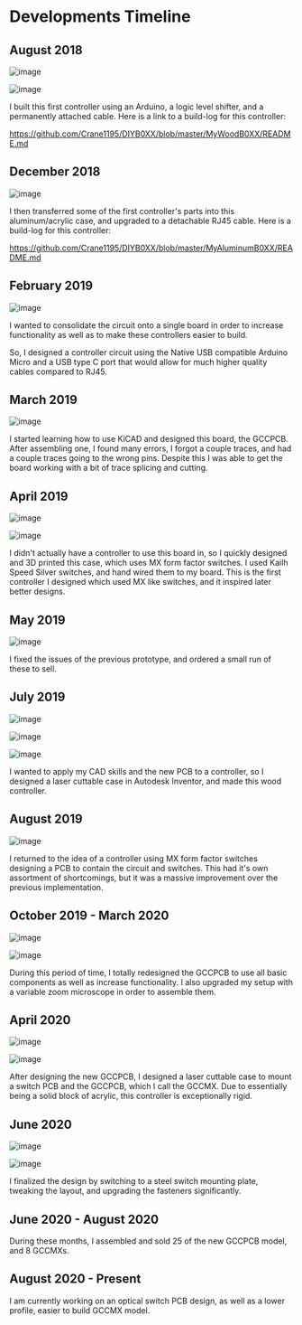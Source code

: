 # Developments Timeline

## August 2018

![image](https://i.imgur.com/1pRjkWZ.jpg?1)

![image](https://i.imgur.com/Xd2UNEx.jpg)

I built this first controller using an Arduino, a logic level shifter, and a permanently attached cable. Here is a link to a build-log for this controller:

https://github.com/Crane1195/DIYB0XX/blob/master/MyWoodB0XX/README.md

## December 2018

![image](https://i.imgur.com/u44Nq8T.jpg)

I then transferred some of the first controller's parts into this aluminum/acrylic case, and upgraded to a detachable RJ45 cable. Here is a build-log for this controller:

https://github.com/Crane1195/DIYB0XX/blob/master/MyAluminumB0XX/README.md


## February 2019

![image](https://i.imgur.com/zuNcsq9.jpg)

I wanted to consolidate the circuit onto a single board in order to increase functionality as well as to make these controllers easier to build.

So, I designed a controller circuit using the Native USB compatible Arduino Micro and a USB type C port that would allow for much higher quality cables compared to RJ45.

## March 2019
![image](https://i.imgur.com/TNFgxEh.jpg)

I started learning how to use KiCAD and designed this board, the GCCPCB. After assembling one, I found many errors, I forgot a couple traces, and had a couple traces going to the wrong pins. Despite this I was able to get the board working with a bit of trace splicing and cutting.

## April 2019

![image](https://i.imgur.com/N4Pjw30.jpg)

![image](https://i.imgur.com/CqzoyrL.jpg)

I didn't actually have a controller to use this board in, so I quickly designed and 3D printed this case, which uses MX form factor switches. I used Kailh Speed Silver switches, and hand wired them to my board. This is the first controller I designed which used MX like switches, and it inspired later better designs.

## May 2019

![image](https://i.imgur.com/9zSRWD1.jpg)

I fixed the issues of the previous prototype, and ordered a small run of these to sell.

## July 2019

![image](https://i.imgur.com/qpMPTTV.jpg)

![image](https://i.imgur.com/fgWWuA1.jpg)

![image](https://i.imgur.com/2a8aku2.jpg)

I wanted to apply my CAD skills and the new PCB to a controller, so I designed a laser cuttable case in Autodesk Inventor, and made this wood controller.

## August 2019

![image](https://i.imgur.com/BSjs3px.jpg)

I returned to the idea of a controller using MX form factor switches designing a PCB to contain the circuit and switches. This had it's own assortment of shortcomings, but it was a massive improvement over the previous implementation.

## October 2019 - March 2020

![image](https://i.imgur.com/sju8baH.jpg)

![image](https://i.imgur.com/LrrIvVU.jpg)

During this period of time, I totally redesigned the GCCPCB to use all basic components as well as increase functionality. I also upgraded my setup with a variable zoom microscope in order to assemble them.

## April 2020

![image](https://i.imgur.com/DspPtvp.jpg)

![image](https://i.imgur.com/JdeLPx9.jpg)

After designing the new GCCPCB, I designed a laser cuttable case to mount a switch PCB and the GCCPCB, which I call the GCCMX. Due to essentially being a solid block of acrylic, this controller is exceptionally rigid.

## June 2020

![image](https://i.imgur.com/Bs35kSJ.jpg)

![image](https://i.imgur.com/uxxSMwG.jpg)

I finalized the design by switching to a steel switch mounting plate, tweaking the layout, and upgrading the fasteners significantly.

## June 2020 - August 2020

During these months, I assembled and sold 25 of the new GCCPCB model, and 8 GCCMXs.

## August 2020 - Present

I am currently working on an optical switch PCB design, as well as a lower profile, easier to build GCCMX model.
